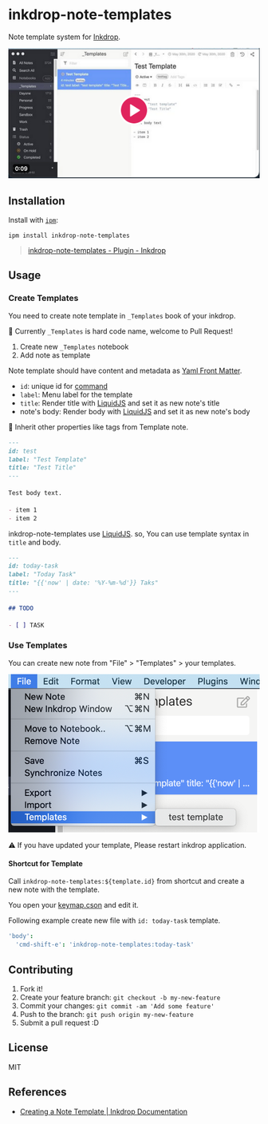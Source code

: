 # inkdrop-note-templates

Note template system for [Inkdrop](https://inkdrop.app).

[![](docs/resources/video.png)](https://twitter.com/azu_oss/status/1266670458532847616)

## Installation

Install with [`ipm`](https://docs.inkdrop.app/manual/extend-inkdrop-with-plugins):

    ipm install inkdrop-note-templates

> [inkdrop-note-templates - Plugin - Inkdrop](https://my.inkdrop.app/plugins/inkdrop-note-templates)

## Usage

### Create Templates

You need to create note template in `_Templates` book of your inkdrop.

:memo: Currently `_Templates` is hard code name, welcome to Pull Request!

1. Create new `_Templates` notebook
2. Add note as template  

Note template should have content and metadata as [Yaml Front Matter](https://jekyllrb.com/docs/front-matter/).

- `id`: unique id for [command](https://docs.inkdrop.app/manual/list-of-commands)
- `label`: Menu label for the template
- `title`: Render title with [LiquidJS](https://liquidjs.com/) and set it as new note's title 
- note's body: Render body with [LiquidJS](https://liquidjs.com/) and set it as new note's body
 
:memo: Inherit other properties like tags from Template note.
 
```markdown
---
id: test
label: "Test Template"
title: "Test Title"
---

Test body text.

- item 1
- item 2
```

inkdrop-note-templates use [LiquidJS](https://liquidjs.com/).
so, You can use template syntax in `title` and body.

```markdown
---
id: today-task
label: "Today Task"
title: "{{'now' | date: '%Y-%m-%d'}} Taks"
---

## TODO

- [ ] TASK
```


### Use Templates

You can create new note from "File" > "Templates" > your templates.

![template menu](docs/resources/template.png)

:warning: If you have updated your template, Please restart inkdrop application.

#### Shortcut for Template

Call `inkdrop-note-templates:${template.id}` from shortcut and create a new note with the template.

You open your [keymap.cson](https://docs.inkdrop.app/manual/customizing-keybindings) and edit it.

Following example create new file with `id: today-task` template.

```cson
'body':
  'cmd-shift-e': 'inkdrop-note-templates:today-task'
```

## Contributing

1. Fork it!
2. Create your feature branch: `git checkout -b my-new-feature`
3. Commit your changes: `git commit -am 'Add some feature'`
4. Push to the branch: `git push origin my-new-feature`
5. Submit a pull request :D

## License

MIT

## References

- [Creating a Note Template | Inkdrop Documentation](https://docs.inkdrop.app/manual/creating-a-note-template)
